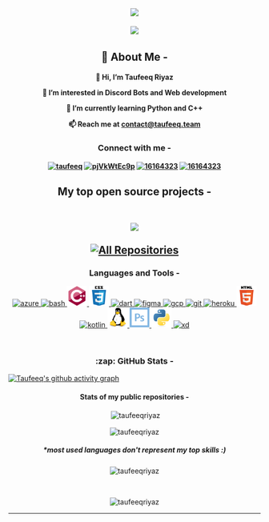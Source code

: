 <br>
<h3 align="center">
  <img src="https://media.giphy.com/media/hvRJCLFzcasrR4ia7z/giphy.gif" width="28">
</h3>


<p align="center">
  <img src="https://readme-typing-svg.herokuapp.com?size=21&color=B37FFF&center=true&vCenter=true&lines=hey!+I'm+Taufeeq;welcome+to+my+profile;I+make+websites+and+stuff;you+can+call+me+astro">
</p>


### <h2 align="center" color="F85D7F">🚀 About Me -</h2>

<h4 align="center" color="B37FFF">

👋 Hi, I’m Taufeeq Riyaz

👀 I’m interested in Discord Bots and Web development

🌱 I’m currently learning Python and C++

📫 Reach me at <a color="F85D7F" href="mailto:contact@taufeeq.team">contact@taufeeq.team<a> <h4>
  

  
  
<h3 align="center" color="F85D7F">Connect with me -</h3>

<p align="center">  
<a href="https://linkedin.com/in/taufeeq" target="blank"><img align="center" src="https://taufeeq.team/Assets/linkedin.svg" alt="taufeeq" height="30" width="40" /></a>  
<a href="https://discord.gg/pjVkWtEc9p" target="blank"><img align="center" src="https://taufeeq.team/Assets/twitter.svg" alt="pjVkWtEc9p" height="30" width="40" /></a>
<a href="https://stackoverflow.com/users/16164323" target="blank"><img align="center" src="https://taufeeq.team/Assets/stackoverflow.svg" alt="16164323" height="30" width="40" /></a>
<a href="https://open.spotify.com/user/tg7tcpb9vx8ybk4j4dk7a24wp" target="blank"><img align="center" src="https://taufeeq.team/Assets/spotify.svg" alt="16164323" height="30" width="40" /></a> 
</p>  

<h2 align="center" color="F85D7F"> My top open source projects -
<br><br>
<p align="center">
<a href="https://github.com/TaufeeqRiyaz/Astronomy-Discord-Bot"><img width="282" src="https://denvercoder1-github-readme-stats.vercel.app/api/pin/?username=TaufeeqRiyaz&repo=Astronomy-Discord-Bot&theme=react&bg_color=1F222E&title_color=B37FFF&icon_color=F85D7F&hide_border=true&show_icons=false"></a>
</p>


<p align="center">
  <a href="https://github.com/TaufeeqRiyaz?tab=repositories&sort=stargazers"><img alt="All Repositories" title="All Repositories" src="https://custom-icon-badges.herokuapp.com/badge/-All%20Repositories-B37FFF?style=for-the-badge&logoColor=white&logo=repo"/></a>
</p>

  
<h3 align="center" color="F85D7F">Languages and Tools -</h3>  
<p align="center"> <a href="https://azure.microsoft.com/en-in/" target="_blank"> <img src="https://www.vectorlogo.zone/logos/microsoft_azure/microsoft_azure-icon.svg" alt="azure" width="40" height="40"/> </a> <a href="https://www.gnu.org/software/bash/" target="_blank"> <img src="https://www.vectorlogo.zone/logos/gnu_bash/gnu_bash-icon.svg" alt="bash" width="40" height="40"/> </a> <a href="https://www.w3schools.com/cpp/" target="_blank"> <img src="https://raw.githubusercontent.com/devicons/devicon/master/icons/cplusplus/cplusplus-original.svg" alt="cplusplus" width="40" height="40"/> </a> <a href="https://www.w3schools.com/css/" target="_blank"> <img src="https://raw.githubusercontent.com/devicons/devicon/master/icons/css3/css3-original-wordmark.svg" alt="css3" width="40" height="40"/> </a> <a href="https://dart.dev" target="_blank"> <img src="https://www.vectorlogo.zone/logos/dartlang/dartlang-icon.svg" alt="dart" width="40" height="40"/> </a> <a href="https://www.figma.com/" target="_blank"> <img src="https://www.vectorlogo.zone/logos/figma/figma-icon.svg" alt="figma" width="40" height="40"/> </a> <a href="https://cloud.google.com" target="_blank"> <img src="https://www.vectorlogo.zone/logos/google_cloud/google_cloud-icon.svg" alt="gcp" width="40" height="40"/> </a> <a href="https://git-scm.com/" target="_blank"> <img src="https://www.vectorlogo.zone/logos/git-scm/git-scm-icon.svg" alt="git" width="40" height="40"/> </a> <a href="https://heroku.com" target="_blank"> <img src="https://www.vectorlogo.zone/logos/heroku/heroku-icon.svg" alt="heroku" width="40" height="40"/> </a> <a href="https://www.w3.org/html/" target="_blank"> <img src="https://raw.githubusercontent.com/devicons/devicon/master/icons/html5/html5-original-wordmark.svg" alt="html5" width="40" height="40"/> </a> <a href="https://kotlinlang.org" target="_blank"> <img src="https://www.vectorlogo.zone/logos/kotlinlang/kotlinlang-icon.svg" alt="kotlin" width="40" height="40"/> </a> <a href="https://www.linux.org/" target="_blank"> <img src="https://raw.githubusercontent.com/devicons/devicon/master/icons/linux/linux-original.svg" alt="linux" width="40" height="40"/> </a> <a href="https://www.photoshop.com/en" target="_blank"> <img src="https://raw.githubusercontent.com/devicons/devicon/master/icons/photoshop/photoshop-line.svg" alt="photoshop" width="40" height="40"/> </a> <a href="https://www.python.org" target="_blank"> <img src="https://raw.githubusercontent.com/devicons/devicon/master/icons/python/python-original.svg" alt="python" width="40" height="40"/> </a> <a href="https://www.adobe.com/products/xd.html" target="_blank"> <img src="https://cdn.worldvectorlogo.com/logos/adobe-xd.svg" alt="xd" width="40" height="40"/> </a> </p>  
 <br>
 
 <h3 align="center" color="F85D7F">:zap: GitHub Stats -</h3>
 
 
[![Taufeeq's github activity graph](https://denvercoder1-activity-graph.herokuapp.com/graph/?username=TaufeeqRiyaz&bg_color=1F222E&color=B37FFF&line=F85D7F&point=FFFFFF&hide_border=true)](https://github.com/TaufeeqRiyaz?tab=repositories)
 <h4 align="center" color="F85D7F">Stats of my public repositories -</h4>
<p align="center">&nbsp;<img align="center" src="https://github-readme-stats.vercel.app/api?username=TaufeeqRiyaz&show_icons=true&bg_color=1F222E&title_color=F85D7F&text_color=B37FFF&icon_color=F85D7F" alt="taufeeqriyaz" /></p>
<p align="center"><img align="center" src="https://github-readme-streak-stats.herokuapp.com/?user=TaufeeqRiyaz&theme=tokyonight" alt="taufeeqriyaz" /></p>

<h5 align="center" color="F85D7F">*most used languages don't represent my top skills :)</h5>
<p align="center"><img align="center" src="https://github-readme-stats.vercel.app/api/top-langs?username=taufeeqriyaz&show_icons=true&locale=en&layout=compact&theme=tokyonight" alt="taufeeqriyaz" /></p>  
<br>


<p align="center"> <img src="https://komarev.com/ghpvc/?username=taufeeqriyaz&label=Profile%20views&color=B37FFF&style=flat" alt="taufeeqriyaz" /></p> 



---
[website]: http://taufeeq.team

[twitter]: https://twitter.com/taufeeq_riyaz

[instagram]: https://instagram.com/taufeeq_riyaz_official

[linkedin]: https://linkedin.com/in/taufeeq
